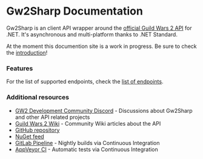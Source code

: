 # Gw2Sharp Documentation
Gw2Sharp is an client API wrapper around the [official Guild Wars 2 API](https://api.guildwars2.com/) for .NET.
It's asynchronous and multi-platform thanks to .NET Standard.

At the moment this documention site is a work in progress.
Be sure to check the [introduction](guides/introduction.md)!

### Features
For the list of supported endpoints, check the [list of endpoints](faq/endpoints.md).

### Additional resources
- [GW2 Development Community Discord](https://discord.gg/hNcpDT3) - Discussions about Gw2Sharp and other API related projects
- [Guild Wars 2 Wiki](https://wiki.guildwars2.com/wiki/API) - Community Wiki articles about the API
- [GitHub repository](https://github.com/Archomeda/Gw2Sharp)
- [NuGet feed](https://www.nuget.org/packages/Gw2Sharp/)
- [GitLab Pipeline](https://gitlab.com/Archomeda/Gw2Sharp/pipelines) - Nightly builds via Continuous Integration
- [AppVeyor CI](https://ci.appveyor.com/project/Archomeda/Gw2Sharp) - Automatic tests via Continuous Integration
